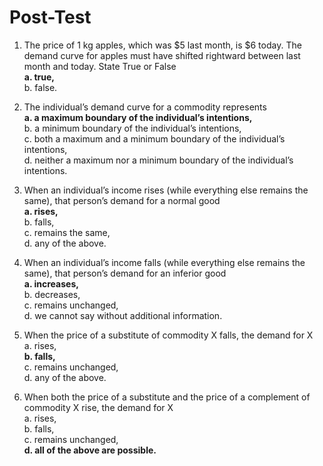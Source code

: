 # Post-Test  
1. The price of 1 kg apples, which was $5 last month, is $6 today. The demand curve for apples must have shifted rightward between last month and today. State True or False <br>
**a. true,**<br>
b. false.<br> 

2. The individual’s demand curve for a commodity represents<br>
**a. a maximum boundary of the individual’s intentions,**<br>
b. a minimum boundary of the individual’s intentions,<br>
c. both a maximum and a minimum boundary of the individual’s intentions,<br>
d. neither a maximum nor a minimum boundary of the individual’s intentions.<br>

3. When an individual’s income rises (while everything else remains the same), that person’s demand for a normal good <br>
**a. rises,**<br>
b. falls,<br>
c. remains the same,<br>
d. any of the above.<br>

4. When an individual’s income falls (while everything else remains the same), that person’s demand for an inferior good <br>
**a. increases,**<br>
b. decreases,<br>
c. remains unchanged,<br>
d. we cannot say without additional information.<br>

5. When the price of a substitute of commodity X falls, the demand for X <br>
a. rises,<br>
**b. falls,**<br>
c. remains unchanged,<br>
d. any of the above.<br>

6. When both the price of a substitute and the price of a complement of commodity X rise, the demand for X <br>
a. rises,<br>
b. falls,<br>
c. remains unchanged,<br>
**d. all of the above are possible.**<br>